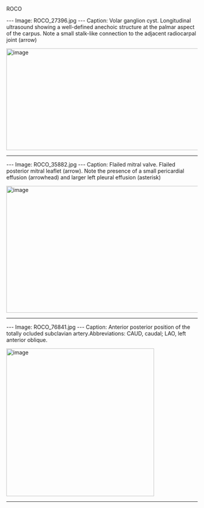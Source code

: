 ROCO 

--- Image: ROCO_27396.jpg ---
Caption:  Volar ganglion cyst. Longitudinal ultrasound showing a well-defined anechoic structure at the palmar aspect of the carpus. Note a small stalk-like connection to the adjacent radiocarpal joint (arrow)

<img width="515" height="268" alt="image" src="https://github.com/user-attachments/assets/38c2babe-d5a7-4c37-93db-57ce413f3801" />

----------
--- Image: ROCO_35882.jpg ---
Caption:  Flailed mitral valve. Flailed posterior mitral leaflet (arrow). Note the presence of a small pericardial effusion (arrowhead) and larger left pleural effusion (asterisk)

<img width="515" height="334" alt="image" src="https://github.com/user-attachments/assets/a5883ad6-0b04-4247-ab41-c6ffe3b8d927" />

----------
--- Image: ROCO_76841.jpg ---
Caption:  Anterior posterior position of the totally ocluded subclavian artery.Abbreviations: CAUD, caudal; LAO, left anterior oblique.

<img width="389" height="389" alt="image" src="https://github.com/user-attachments/assets/3a981e65-a514-47e5-a1c4-571ef405903f" />

----------
